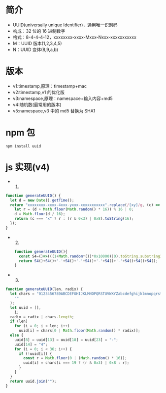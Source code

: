 # 简介

- UUID(universally unique Identifier)，通用唯一识别码
- 构成：32 位的 16 进制数字
- 格式：8-4-4-4-12，xxxxxxxx-xxxx-Mxxx-Nxxx-xxxxxxxxxxx
- M：UUID 版本(1,2,3,4,5)
- N：UUID 变体(8,9,a,b)

# 版本

- v1:timestamp,原理：timestamp+mac
- v2:timestamp,v1 的优化版
- v3:namespace,原理：namespace+输入内容+md5
- v4:随机数(最常用的版本)
- v5:namespace,v3 中的 md5 替换为 SHA1

# npm 包

    npm install uuid

# js 实现(v4)

- 1.

```javascript
function generateUUID() {
  let d = new Date().getTime();
  return "xxxxxxxx-xxxx-4xxx-yxxx-xxxxxxxxxxx".replace(/[xy]/g, (c) => {
    let r = (d + Math.floor(Math.random() * 16)) % 16 | 0;
    d = Math.floor(d / 16);
    return (c === "x" ? r : (r & 0x3) | 0x8).toString(16);
  });
}
```

- 2.

```javascript
    function generateUUID(){
      const S4=()=>(((1+Math.random*())*0x10000)|0).toString.substring1;
      return S4()+S4()+'-'+S4()+'-'+S4()+'-'+S4()+'-'+S4()+S4()+S4();
    }
```

- 3.

```javascript
function generateUUID(len, radix) {
  let chars = "0123456789ABCDEFGHIJKLMNOPQRSTUVWXYZabcdefghijklmnopqrstuvwxyz".split(
    ""
  );
  let uuid = [],
    i;
  radix = radix | chars.length;
  if (len)
    for (i = 0; i < len; i++)
      uuid[i] = chars[0 | Math.floor(Math.random() * radix)];
  else {
    uuid[8] = uuid[13] = uuid[18] = uuid[23] = "-";
    uuid[14] = "4";
    for (i = 0; i < 36; i++) {
      if (!uuid[i]) {
        const r = Math.floor(0 | (Math.random() * 16));
        uuid[i] = chars[i === 19 ? (r & 0x3) | 0x8 : r];
      }
    }
  }
  return uuid.join("");
}
```
